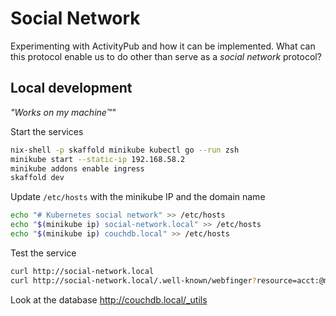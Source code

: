 # Social Network

Experimenting with ActivityPub and how it can be implemented. What can this protocol enable us to do other than serve as a _social network_ protocol?

## Local development
*"Works on my machine™"*

Start the services
```sh
nix-shell -p skaffold minikube kubectl go --run zsh
minikube start --static-ip 192.168.58.2
minikube addons enable ingress
skaffold dev
```

Update `/etc/hosts` with the minikube IP and the domain name
```sh
echo "# Kubernetes social network" >> /etc/hosts
echo "$(minikube ip) social-network.local" >> /etc/hosts
echo "$(minikube ip) couchdb.local" >> /etc/hosts
```

Test the service
```sh
curl http://social-network.local
curl http://social-network.local/.well-known/webfinger?resource=acct:@martin@social-network.local
```

Look at the database http://couchdb.local/_utils